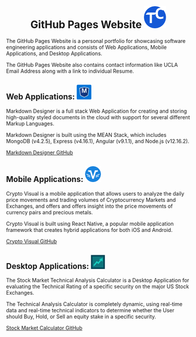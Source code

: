 # <center>__GitHub Pages Website__ <img src="img/Readme/GitHubPages.svg" width="60" height="60"></center>
<p>
  The GitHub Pages Website is a personal portfolio for showcasing software engineering applications and consists of Web Applications, Mobile Applications, and Desktop Applications.
</p>
<p>
  The GitHub Pages Website also contains contact information like UCLA Email Address along with a link to individual Resume.
</p>

## __Web Applications__: <img src="img/Readme/Markdown.svg" width="40" height="40">
<p>
Markdown Designer is a full stack Web Application for creating and storing high-quality styled documents in the cloud with support for several different Markup Languages.
</p>
<p>
Markdown Designer is built using the MEAN Stack, which includes MongoDB (v4.2.5), Express (v4.16.1), Angular (v9.1.1), and Node.js (v12.16.2).
</p>

<a href="https://github.com/TravisCampos/Markdown-Designer">Markdown Designer GitHub</a>

## __Mobile Applications__: <img src="img/Readme/Crypto.svg" width="43" height="43">
<p>
Crypto Visual is a mobile application that allows users to analyze the daily price movements and trading volumes of Cryptocurrency Markets and Exchanges, and offers and offers insight into the price movements of currency pairs and precious metals.
</p>

<p>
Crypto Visual is built using React Native, a popular mobile application framework that creates hybrid applications for both iOS and Android.
</p>

<a href="https://github.com/TravisCampos/Crypto-Visual">Crypto Visual GitHub</a>

## __Desktop Applications__: <img src="img/Readme/Stock.svg" width="38" height="38">
<p>
  The Stock Market Technical Analysis Calculator is a Desktop Application for evaluating the Technical Rating of a specific security on the major US Stock Exchanges.
</p>
<p>
  The Technical Analysis Calculator is completely dynamic, using real-time data and real-time technical indicators to determine whether the User should Buy, Hold, or Sell an equity stake in a specific security. 
</p>

<a href="https://github.com/TravisCampos/Stock-Market-Calculator">Stock Market Calculator GitHub</a>
